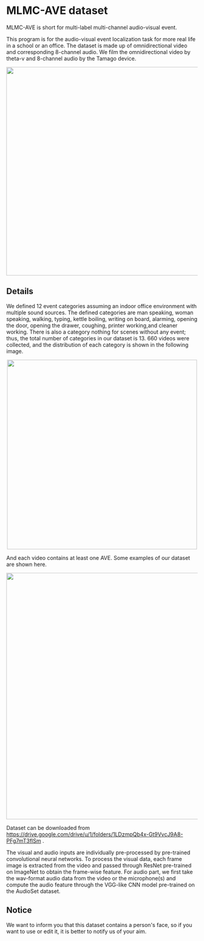 # MLMC-AVE dataset

MLMC-AVE is short for multi-label multi-channel audio-visual event.

This program is for the audio-visual event localization task for more real life in a school or an office. The dataset is made up of omnidirectional video and corresponding 8-channel audio. We film the omnidirectional video by theta-v and 8-channel audio by the Tamago device.
<div align=center><img width="550" src="https://github.com/zwr17/Multi-Event-Localization-by-Audio-Visual-Fusion-with-Omnidirectional-Camera-and-Microphone-Array/blob/main/device_dataset.png"/></div>

## Details
We defined 12 event categories assuming an indoor office environment with multiple sound sources. The defined categories are
man speaking, woman speaking, walking, typing, kettle boiling, writing on board, alarming, opening the door, opening the drawer, coughing, printer working,and cleaner working. There is also a category nothing for scenes without any event; thus, the total number of categories in our dataset is 13. 660 videos were collected, and the distribution of each category is shown in the following image. 
<div align=center><img width="500" src="https://github.com/zwr17/Multi-Event-Localization-by-Audio-Visual-Fusion-with-Omnidirectional-Camera-and-Microphone-Array/blob/main/category_distri.png"/></div>

And each video contains at least one AVE. Some examples of our dataset are shown here.
<div align=center><img width="650" src="https://github.com/zwr17/Multi-Event-Localization-by-Audio-Visual-Fusion-with-Omnidirectional-Camera-and-Microphone-Array/blob/main/example.png"/></div>

Dataset can be downloaded from https://drive.google.com/drive/u/1/folders/1LDzmpQb4x-Gt9VvcJ9A8-PFg7mT3flSm .

The visual and audio inputs are individually pre-processed by pre-trained convolutional neural networks. To process the visual data, each frame image is extracted from the video and passed through ResNet pre-trained on ImageNet to obtain the frame-wise feature. For audio part, we first take the wav-format audio data from the video or the microphone(s) and compute the audio feature through the VGG-like CNN model pre-trained on the AudioSet dataset.

## Notice
We want to inform you that this dataset contains a person's face, so if you want to use or edit it, it is better to notify us of your aim.

